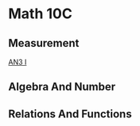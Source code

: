 # Math 10C 

## Measurement 
<a href="https://mrfanning.github.io/AN3I.pdf"> AN3 I </a>
## Algebra And Number 
## Relations And Functions 
